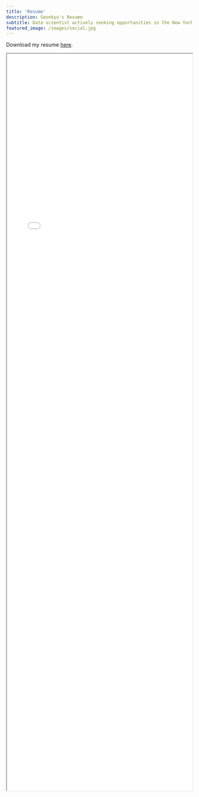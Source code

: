 ```yaml
---
title: 'Resume'
description: Seonkyu's Resume
subtitle: Data scientist actively seeking opportunities in the New York Metropolitan area.
featured_image: /images/social.jpg
---
```

Download my resume [here](https://drive.google.com/file/d/1k1hIFoVI-aeyEkqeGSHOAUP1gmEmicEZ/view?usp=drive_link).
<iframe width="100%" height="2000" src="/pdf/Resume.pdf">
